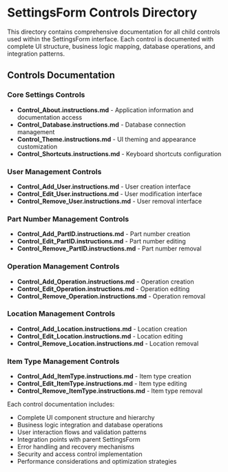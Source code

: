 # SettingsForm Controls Directory

This directory contains comprehensive documentation for all child controls used within the SettingsForm interface. Each control is documented with complete UI structure, business logic mapping, database operations, and integration patterns.

## Controls Documentation

### Core Settings Controls
- **Control_About.instructions.md** - Application information and documentation access
- **Control_Database.instructions.md** - Database connection management
- **Control_Theme.instructions.md** - UI theming and appearance customization
- **Control_Shortcuts.instructions.md** - Keyboard shortcuts configuration

### User Management Controls
- **Control_Add_User.instructions.md** - User creation interface
- **Control_Edit_User.instructions.md** - User modification interface
- **Control_Remove_User.instructions.md** - User removal interface

### Part Number Management Controls
- **Control_Add_PartID.instructions.md** - Part number creation
- **Control_Edit_PartID.instructions.md** - Part number editing
- **Control_Remove_PartID.instructions.md** - Part number removal

### Operation Management Controls
- **Control_Add_Operation.instructions.md** - Operation creation
- **Control_Edit_Operation.instructions.md** - Operation editing
- **Control_Remove_Operation.instructions.md** - Operation removal

### Location Management Controls
- **Control_Add_Location.instructions.md** - Location creation
- **Control_Edit_Location.instructions.md** - Location editing
- **Control_Remove_Location.instructions.md** - Location removal

### Item Type Management Controls
- **Control_Add_ItemType.instructions.md** - Item type creation
- **Control_Edit_ItemType.instructions.md** - Item type editing
- **Control_Remove_ItemType.instructions.md** - Item type removal

Each control documentation includes:
- Complete UI component structure and hierarchy
- Business logic integration and database operations
- User interaction flows and validation patterns
- Integration points with parent SettingsForm
- Error handling and recovery mechanisms
- Security and access control implementation
- Performance considerations and optimization strategies